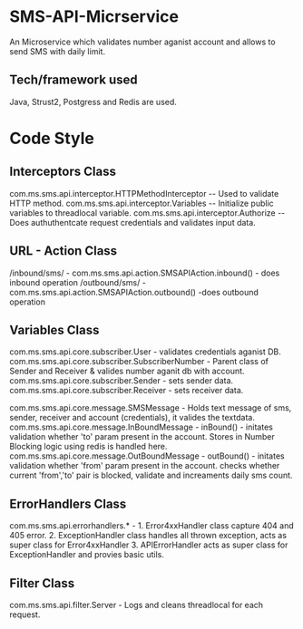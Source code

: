 # SMS-API-Micrservice
An Microservice which validates number aganist account and allows to send SMS with daily limit.

## Tech/framework used
Java, Strust2, Postgress and Redis are used.

# Code Style
## Interceptors Class
com.ms.sms.api.interceptor.HTTPMethodInterceptor -- Used to validate HTTP method.
com.ms.sms.api.interceptor.Variables -- Initialize public variables to threadlocal variable.
com.ms.sms.api.interceptor.Authorize -- Does authuthentcate request credentials and validates input data.

## URL - Action Class
/inbound/sms/ - com.ms.sms.api.action.SMSAPIAction.inbound() - does inbound operation
/outbound/sms/ - com.ms.sms.api.action.SMSAPIAction.outbound() -does outbound operation

## Variables Class
com.ms.sms.api.core.subscriber.User - validates credentials aganist DB.
com.ms.sms.api.core.subscriber.SubscriberNumber - Parent class of Sender and Receiver & valides number aganit db with account.
com.ms.sms.api.core.subscriber.Sender - sets sender data.
com.ms.sms.api.core.subscriber.Receiver - sets receiver data.

com.ms.sms.api.core.message.SMSMessage - Holds text message of sms, sender, receiver and account (credentials), it valides the textdata.
com.ms.sms.api.core.message.InBoundMessage - inBound() - initates validation whether 'to' param present in the account. Stores in Number Blocking logic using redis is handled here.
com.ms.sms.api.core.message.OutBoundMessage - outBound() - initates validation whether 'from' param present in the account. checks whether current 'from','to' pair is blocked, validate and increaments daily sms count.

## ErrorHandlers Class
com.ms.sms.api.errorhandlers.* - 1. Error4xxHandler class capture 404 and 405 error.
                                 2. ExceptionHandler class handles all thrown exception, acts as super class for Error4xxHandler
                                 3. APIErrorHandler acts as super class for ExceptionHandler and provies basic utils.
                                 
## Filter Class
com.ms.sms.api.filter.Server - Logs and cleans threadlocal for each request.

